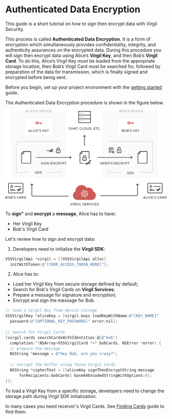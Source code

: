 # Authenticated Data Encryption

This guide is a short tutorial on how to sign then encrypt data with Virgil Security.

This process is called **Authenticated Data Encryption**. It is a form of encryption which simultaneously provides confidentiality, integrity, and authenticity assurances on the encrypted data. During this procedure you will sign then encrypt data using Alice’s **Virgil Key**, and then Bob’s **Virgil Card**. To do this, Alice’s Virgil Key must be loaded from the appropriate storage location, then Bob’s Virgil Card must be searched for, followed by preparation of the data for transmission, which is finally signed and encrypted before being sent.



Before you begin, set up your project environment with the [getting started](/docs/objectivec/guides/configuration/client.md) guide.

The Authenticated Data Encryption procedure is shown in the figure below.

![Authenticated Data Encryption](/docs/objectivec/img/Guides_introduction.png "Authenticated Data Encryption")

To **sign"** and **encrypt** a **message**, Alice has to have:
 - Her Virgil Key
 - Bob's Virgil Card

Let's review how to sign and encrypt data:

1. Developers need to initialize the **Virgil SDK**:

```objectivec
VSSVirgilApi *virgil = [[VSSVirgilApi alloc]
  initWithToken:@"[YOUR_ACCESS_TOKEN_HERE]"];
```

2. Alice has to:

  - Load her Virgil Key from secure storage defined by default;
  - Search for Bob's Virgil Cards on **Virgil Services**;
  - Prepare a message for signature and encryption;
  - Encrypt and sign the message for Bob.

  ```objectivec
  // load a Virgil Key from device storage
  VSSVirgilKey *aliceKey = [virgil.keys loadKeyWithName:@"[KEY_NAME]"
  	password:@"[OPTIONAL_KEY_PASSWORD]" error:nil];

  // search for Virgil Cards
  [virgil.cards searchCardsWithIdentities:@[@"bob"]
  	completion:^(NSArray<VSSVirgilCard *>* bobCards, NSError *error) {
  	// prepare the message
  	NSString *message = @"Hey Bob, are you crazy?";

  	// encrypt the buffer using found Virgil Cards
  	NSString *cipherText = [[aliceKey signThenEncryptString:message
  		forRecipients:bobCards] base64EncodedStringWithOptions:0];
  }];
  ```

To load a Virgil Key from a specific storage, developers need to change the storage path during Virgil SDK initialization.

In many cases you need receiver's Virgil Cards. See [Finding Cards](/docs/objectivec/guides/virgil-card/finding-card.md) guide to find them.
